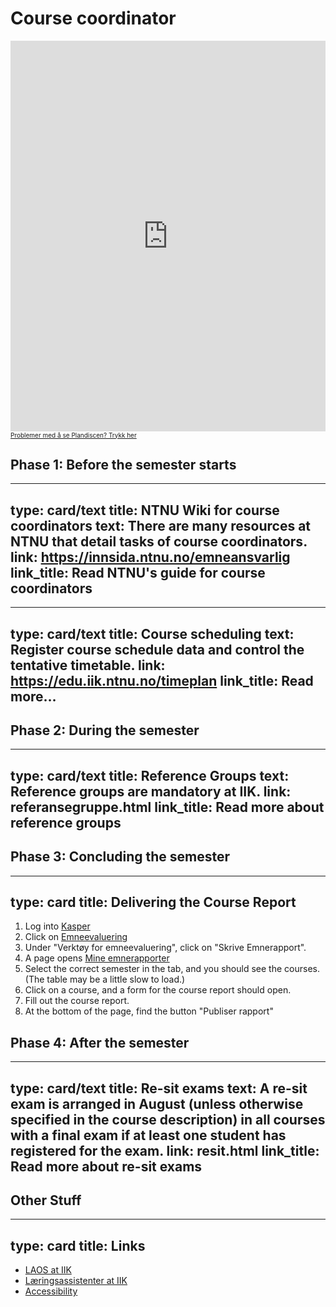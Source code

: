 
# Course coordinator


<div style="max-width:1000px;width:100%;"><div style="position: relative;padding-bottom: 117%;padding-top: 35px;height: 0;overflow: hidden;"><iframe src="https://create.plandisc.com/wheel/embed/6SoHEVF" scrolling="no" frameborder="0" style="position:absolute;top:0;left:0;width:100%;height:100%;"></iframe></div></div><a style="font-size:10px;" href="https://create.plandisc.com/6SoHEVF ">Problemer med å se Plandiscen? Trykk her</a>



## Phase 1: Before the semester starts

---
type: card/text
title: NTNU Wiki for course coordinators
text: There are many resources at NTNU that detail tasks of course coordinators.
link: https://innsida.ntnu.no/emneansvarlig
link_title: Read NTNU's guide for course coordinators
---


---
type: card/text
title: Course scheduling
text: Register course schedule data and control the tentative timetable.
link: https://edu.iik.ntnu.no/timeplan
link_title: Read more…
---


## Phase 2: During the semester

---
type: card/text
title: Reference Groups
text: Reference groups are mandatory at IIK.
link: referansegruppe.html
link_title: Read more about reference groups
---



## Phase 3: Concluding the semester

---
type: card
title: Delivering the Course Report
---
1. Log into [Kasper](https://studntnu.sharepoint.com/sites/studieplanlegging)
2. Click on [Emneevaluering](https://studntnu.sharepoint.com/sites/studieplanlegging/SitePages/Startside-emne.aspx)
3. Under "Verktøy for emneevaluering", click on "Skrive Emnerapport".
4. A page opens [Mine emnerapporter](https://studntnu.sharepoint.com/sites/studieplanlegging/SitePages/Mine-emnerapporter.aspx)
5. Select the correct semester in the tab, and you should see the courses. (The table may be a little slow to load.)
6. Click on a course, and a form for the course report should open. 
7. Fill out the course report. 
8. At the bottom of the page, find the button "Publiser rapport"


## Phase 4: After the semester

---
type: card/text
title: Re-sit exams
text: A re-sit exam is arranged in August (unless otherwise specified in the course description) in all courses with a final exam if at least one student has registered for the exam.
link: resit.html
link_title: Read more about re-sit exams
---


## Other Stuff

---
type: card
title: Links
---
* [LAOS at IIK](laos.html)
* [Læringsassistenter at IIK](læringsassistenter.html)
* [Accessibility](https://i.ntnu.no/wiki/-/wiki/Norsk/Forelese+for+studenter+med+funksjonsnedsettelse)





